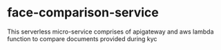 # face-comparison-service
This serverless micro-service comprises of apigateway and aws lambda function to compare documents provided during kyc
